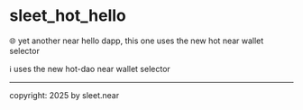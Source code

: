 # sleet_hot_hello
 🌐 yet another near hello dapp, this one uses the new hot near wallet selector 

ℹ️ uses the new hot-dao near wallet selector



---


copyright: 2025 by sleet.near